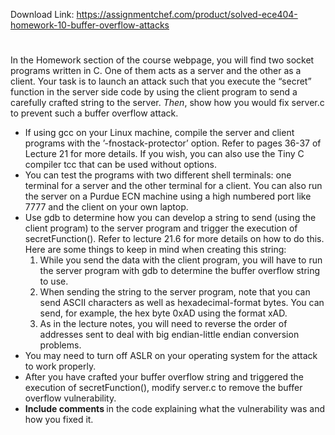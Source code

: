 Download Link: https://assignmentchef.com/product/solved-ece404-homework-10-buffer-overflow-attacks
<br>
<h1></h1>

In the Homework section of the course webpage, you will find two socket programs written in C. One of them acts as a server and the other as a client. Your task is to launch an attack such that you execute the “secret” function in the server side code by using the client program to send a carefully crafted string to the server. <em>Then</em>, show how you would fix server.c to prevent such a buffer overflow attack.

<ul>

 <li>If using gcc on your Linux machine, compile the server and client programs with the ’-fnostack-protector’ option. Refer to pages 36-37 of Lecture 21 for more details. If you wish, you can also use the Tiny C compiler tcc that can be used without options.</li>

 <li>You can test the programs with two different shell terminals: one terminal for a server and the other terminal for a client. You can also run the server on a Purdue ECN machine using a high numbered port like 7777 and the client on your own laptop.</li>

 <li>Use gdb to determine how you can develop a string to send (using the client program) to the server program and trigger the execution of secretFunction(). Refer to lecture 21.6 for more details on how to do this. Here are some things to keep in mind when creating this string:

  <ol>

   <li>While you send the data with the client program, you will have to run the server program with gdb to determine the buffer overflow string to use.</li>

   <li>When sending the string to the server program, note that you can send ASCII characters as well as hexadecimal-format bytes. You can send, for example, the hex byte 0xAD using the format xAD.</li>

   <li>As in the lecture notes, you will need to reverse the order of addresses sent to deal with big endian-little endian conversion problems.</li>

  </ol></li>

 <li>You may need to turn off ASLR on your operating system for the attack to work properly.</li>

 <li>After you have crafted your buffer overflow string and triggered the execution of secretFunction(), modify server.c to remove the buffer overflow vulnerability.</li>

 <li><strong>Include comments </strong>in the code explaining what the vulnerability was and how you fixed it.</li>

</ul>